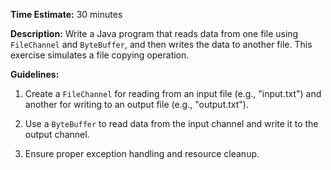 **Time Estimate:** 30 minutes

**Description:** Write a Java program that reads data from one file using `FileChannel` and `ByteBuffer`, and then writes the data to another file. This exercise simulates a file copying operation.

**Guidelines:**

1. Create a `FileChannel` for reading from an input file (e.g., "input.txt") and another for writing to an output file (e.g., "output.txt").

2. Use a `ByteBuffer` to read data from the input channel and write it to the output channel.

3. Ensure proper exception handling and resource cleanup.
